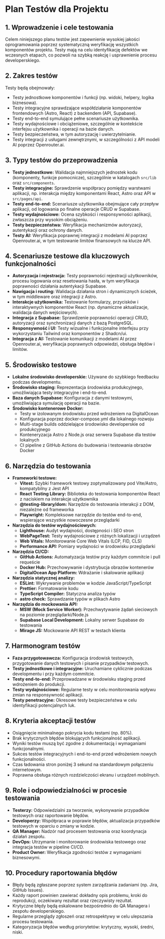 # Plan Testów dla Projektu

## 1. Wprowadzenie i cele testowania
Celem niniejszego planu testów jest zapewnienie wysokiej jakości oprogramowania poprzez systematyczną weryfikację wszystkich komponentów projektu. Testy mają na celu identyfikację defektów we wczesnych etapach, co pozwoli na szybką reakcję i usprawnienie procesu developerskiego.

## 2. Zakres testów
Testy będą obejmowały:
- Testy jednostkowe komponentów i funkcji (np. widoki, helpery, logika biznesowa).
- Testy integracyjne sprawdzające współdziałanie komponentów frontendowych (Astro, React) z backendem (API, Supabase).
- Testy end-to-end symulujące pełne scenariusze użytkownika.
- Testy wydajnościowe i obciążeniowe, szczególnie w kontekście interfejsu użytkownika i operacji na bazie danych.
- Testy bezpieczeństwa, w tym autoryzację i uwierzytelnianie.
- Testy integracji z usługami zewnętrznymi, w szczególności z API modeli AI poprzez Openrouter.ai.

## 3. Typy testów do przeprowadzenia
- **Testy jednostkowe:** Walidacja najmniejszych jednostek kodu (komponenty, funkcje pomocnicze), szczególnie w katalogach `src/lib` oraz `src/components`.
- **Testy integracyjne:** Sprawdzenie współpracy pomiędzy warstwami aplikacji, np. interakcja między komponentami React, Astro oraz API w `src/pages/api`.
- **Testy end-to-end:** Scenariusze użytkownika obejmujące cały przepływ aplikacji, od logowania po finalne operacje CRUD w Supabase.
- **Testy wydajnościowe:** Ocena szybkości i responsywności aplikacji, zwłaszcza przy wysokim obciążeniu.
- **Testy bezpieczeństwa:** Weryfikacja mechanizmów autoryzacji, autentykacji oraz ochrony danych.
- **Testy AI:** Weryfikacja poprawnej integracji z modelami AI poprzez Openrouter.ai, w tym testowanie limitów finansowych na klucze API.

## 4. Scenariusze testowe dla kluczowych funkcjonalności
- **Autoryzacja i rejestracja:** Testy poprawności rejestracji użytkowników, procesu logowania oraz resetowania hasła, w tym weryfikacja poprawności działania autentykacji Supabase.
- **Nawigacja i routing:** Walidacja działania stron i dynamicznych ścieżek, w tym middleware oraz integracji z Astro.
- **Interakcje użytkownika:** Testowanie formularzy, przycisków i interaktywnych komponentów React (np. dynamiczne aktualizacje, walidacja danych wejściowych).
- **Integracja z Supabase:** Sprawdzenie poprawności operacji CRUD, autoryzacji oraz synchronizacji danych z bazą PostgreSQL.
- **Responsywność i UI:** Testy wizualne i funkcjonalne interfejsu przy wykorzystaniu Tailwind oraz komponentów z Shadcn/ui.
- **Integracja z AI:** Testowanie komunikacji z modelami AI przez Openrouter.ai, weryfikacja poprawnych odpowiedzi, obsługa błędów i limitów.

## 5. Środowisko testowe
- **Lokalne środowisko developerskie:** Używane do szybkiego feedbacku podczas developmentu.
- **Środowisko staging:** Reprezentacja środowiska produkcyjnego, umożliwiająca testy integracyjne i end-to-end.
- **Baza danych Supabase:** Konfiguracja z danymi testowymi, umożliwiająca symulację operacji na bazie.
- **Środowisko kontenerowe Docker:** 
  - Testy w izolowanym środowisku przed wdrożeniem na DigitalOcean
  - Konfiguracja poprzez docker-compose.yml dla lokalnego rozwoju
  - Multi-stage builds oddzielające środowisko developerskie od produkcyjnego
  - Konteneryzacja Astro z Node.js oraz serwera Supabase dla testów lokalnych
  - CI pipeline z GitHub Actions do budowania i testowania obrazów Docker

## 6. Narzędzia do testowania
- **Frameworki testowe:** 
  - **Vitest:** Szybki framework testowy zoptymalizowany pod Vite/Astro, kompatybilny z Jest API
  - **React Testing Library:** Biblioteka do testowania komponentów React z naciskiem na interakcje użytkownika
  - **@testing-library/dom:** Narzędzie do testowania interakcji z DOM, niezależne od frameworka
  - **Playwright:** Kompleksowe narzędzie do testów end-to-end, wspierające wszystkie nowoczesne przeglądarki
- **Narzędzia do testów wydajnościowych:** 
  - **Lighthouse:** Audyt wydajności, dostępności i SEO stron
  - **WebPageTest:** Testy wydajnościowe z różnych lokalizacji i urządzeń
  - **Web Vitals:** Monitorowanie Core Web Vitals (LCP, FID, CLS)
  - **Performance API:** Pomiary wydajności w środowisku przeglądarki
- **Narzędzia CI/CD:** 
  - **GitHub Actions:** Automatyzacja testów przy każdym commitcie i pull requeście
  - **Docker Hub:** Przechowywanie i dystrybucja obrazów kontenerów
  - **DigitalOcean App Platform:** Wdrażanie i skalowanie aplikacji
- **Narzędzia statycznej analizy:** 
  - **ESLint:** Wykrywanie problemów w kodzie JavaScript/TypeScript
  - **Prettier:** Formatowanie kodu
  - **TypeScript Compiler:** Statyczna analiza typów
  - **astro check:** Sprawdzanie typów w plikach Astro
- **Narzędzia do mockowania API:** 
  - **MSW (Mock Service Worker):** Przechwytywanie żądań sieciowych na poziomie przeglądarki/Node.js
  - **Supabase Local Development:** Lokalny serwer Supabase do testowania
  - **Mirage JS:** Mockowanie API REST w testach klienta

## 7. Harmonogram testów
- **Faza przygotowawcza:** Konfiguracja środowisk testowych, przygotowanie danych testowych i pisanie przypadków testowych.
- **Testy jednostkowe i integracyjne:** Uruchamiane cyklicznie podczas developmentu i przy każdym commitcie.
- **Testy end-to-end:** Przeprowadzane w środowisku staging przed wdrożeniem do produkcji.
- **Testy wydajnościowe:** Regularne testy w celu monitorowania wpływu zmian na responsywność aplikacji.
- **Testy penetracyjne:** Okresowe testy bezpieczeństwa w celu identyfikacji potencjalnych luk.

## 8. Kryteria akceptacji testów
- Osiągnięcie minimalnego pokrycia kodu testami (np. 80%).
- Brak krytycznych błędów blokujących funkcjonalność aplikacji.
- Wyniki testów muszą być zgodne z dokumentacją i wymaganiami funkcjonalnymi.
- Sukces testów integracyjnych i end-to-end przed wdrożeniem nowych funkcjonalności.
- Czas ładowania stron poniżej 3 sekund na standardowym połączeniu internetowym.
- Poprawna obsługa różnych rozdzielczości ekranu i urządzeń mobilnych.

## 9. Role i odpowiedzialności w procesie testowania
- **Testerzy:** Odpowiedzialni za tworzenie, wykonywanie przypadków testowych oraz raportowanie błędów.
- **Developerzy:** Współpraca w poprawie błędów, aktualizacja przypadków testowych w oparciu o zmiany w kodzie.
- **QA Manager:** Nadzór nad procesem testowania oraz koordynacja działań zespołu.
- **DevOps:** Utrzymanie i monitorowanie środowiska testowego oraz integracja testów w pipeline CI/CD.
- **Product Owner:** Weryfikacja zgodności testów z wymaganiami biznesowymi.

## 10. Procedury raportowania błędów
- Błędy będą zgłaszane poprzez system zarządzania zadaniami (np. Jira, GitHub Issues).
- Każdy raport powinien zawierać dokładny opis problemu, kroki do reprodukcji, oczekiwany rezultat oraz rzeczywisty rezultat.
- Krytyczne błędy będą eskalowane bezpośrednio do QA Managera i zespołu developerskiego.
- Regularne przeglądy zgłoszeń oraz retrospektywy w celu ulepszania procesu testowania.
- Kategoryzacja błędów według priorytetów: krytyczny, wysoki, średni, niski. 